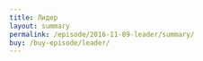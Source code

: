 ```yaml
---
title: Лидер
layout: summary
permalink: /episode/2016-11-09-leader/summary/
buy: /buy-episode/leader/
---
```

